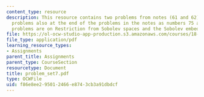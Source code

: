 ```yaml
---
content_type: resource
description: This resource contains two problems from notes (61 and 62) plus the two
  problems also at the end of the problems in the notes as numbers 75 and 76. The
  problems are on Restriction from Sobolev spaces and the Sobolev embedding theorem.
file: https://ol-ocw-studio-app-production.s3.amazonaws.com/courses/18-155-differential-analysis-fall-2004/f86e8ee295012466e8743cb3a91dbdcf_problem_set7.pdf
file_type: application/pdf
learning_resource_types:
- Assignments
parent_title: Assignments
parent_type: CourseSection
resourcetype: Document
title: problem_set7.pdf
type: OCWFile
uid: f86e8ee2-9501-2466-e874-3cb3a91dbdcf
---
```

